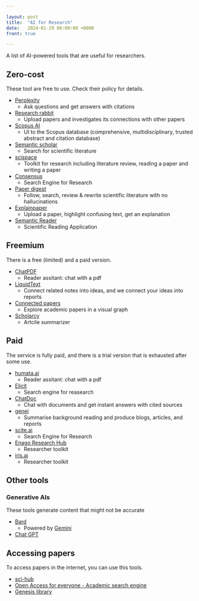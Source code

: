 ```yaml
---

layout: post
title:  "AI for Research"
date:   2024-01-29 00:00:00 +0000
front: true

---
```


A list of AI-powered tools that are useful for researchers.

## Zero-cost

These tool are free to use. Check their policy for details.

- [Perplexity](https://www.perplexity.ai/)
	- Ask questions and get answers with citations
- [Research rabbit](https://researchrabbitapp.com)
	- Upload papers and investigates its connections with other papers
- [Scopus AI](https://www.elsevier.com/products/scopus/scopus-ai)
	- UI to the Scopus database (comprehensive, multidisciplinary, trusted abstract and citation database)
- [Semantic scholar](https://www.semanticscholar.org/)
	- Search for scientific literature
- [scispace](https://scispace.com/)
	- Toolkit for research including literature review, reading a paper and writing a paper
- [Consensus](https://consensus.app)
	- Search Engine for Research
- [Paper digest](https://www.paperdigest.org)
	- Follow, search, review & rewrite scientific literature with no hallucinations
- [Explainpaper](https://www.explainpaper.com)
	- Upload a paper, highlight confusing text, get an explanation
- [Semantic Reader](https://www.semanticscholar.org/product/semantic-reader)
	- Scientific Reading Application

## Freemium

There is a free (limited) and a paid version. 

- [ChatPDF](https://www.chatpdf.com/)
	- Reader assitant: chat with a pdf
- [LiquidText](https://www.liquidtext.net/)
	- Connect related notes into ideas, and we connect your ideas into reports
- [Connected papers](https://www.connectedpapers.com)
	- Explore academic papers in a visual graph
- [Scholarcy](https://www.scholarcy.com/)
	- Artcile summarizer

## Paid

The service is fully paid, and there is a trial version that is exhausted after some use.

- [humata.ai](https://www.humata.ai/)
	- Reader assitant: chat with a pdf
- [Elicit](https://elicit.com/)
	- Search engine for reasearch
- [ChatDoc](https://chatdoc.com)
	- Chat with documents and get instant answers with cited sources
- [genei](https://www.genei.io/)
	- Summarise background reading and produce blogs, articles, and reports
- [scite.ai](https://scite.ai/assistant)
	- Search Engine for Research
- [Enago Research Hub](https://www.enago.com/researcher-hub/)
	- Researcher toolkit
- [iris.ai](https://iris.ai)
	- Researcher toolkit

## Other tools

### Generative AIs

These tools generate content that might not be accurate

- [Bard](https://bard.google.com/chat)
	- Powered by [Gemini](https://deepmind.google/technologies/gemini)
- [Chat GPT](https://chat.openai.com/)

## Accessing papers

To access papers in the internet, you can use this tools.

- [sci-hub](https://sci-hub.41610.org/)
- [Open Access for everyone - Academic search engine](https://oa.mg/)
- [Genesis library](https://libgen.li/)

